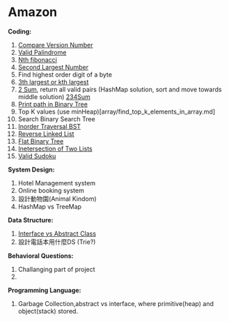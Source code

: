 # Amazon

**Coding:**
1. [Compare Version Number](string/compare_version_numbers.md)
2. [Valid Palindrome](string/valid_palindrome.md)
3. [Nth fibonacci](http://www.geeksforgeeks.org/program-for-nth-fibonacci-number/)
4. [Second Largest Number](array/find_second_largest_number.md)
5. Find highest order digit of a byte
6. [3th largest or kth largest](http://www.geeksforgeeks.org/k-largestor-smallest-elements-in-an-array/)
7. [2 Sum](array/2_sum.md), return all valid pairs (HashMap solution, sort and move towards middle solution) [234Sum](http://www.sigmainfy.com/blog/summary-of-ksum-problems.html)
8. [Print path in Binary Tree](binary_tree/binary_tree_path.html)
9. Top K values (use minHeap)[array/find_top_k_elements_in_array.md]
10. Search Binary Search Tree
11. [Inorder Traversal BST](binary_tree/inorder_traversal.md)
12. [Reverse Linked List](linked_list/reverse_linked_list.md)
13. [Flat Binary Tree](binary_tree/flatten_binary_tree_to_linked_list.md)
14. [Inetersection of Two Lists](linked_list/intersection_of_two_linked_lists.md)
15. [Valid Sudoku](array/valid_sudoku.md)

**System Design:**
1. Hotel Management system
2. Online booking system
3. 設計動物園(Animal Kindom)
4. HashMap vs TreeMap

**Data Structure:**
1. [Interface vs Abstract Class](http://www.programmerinterview.com/index.php/java-questions/interface-vs-abstract-class/)
2. 設計電話本用什麼DS (Trie?)


**Behavioral Questions:**
1. Challanging part of project
2. 

**Programming Language:**
1. Garbage Collection,abstract vs interface, where primitive(heap) and object(stack) stored.